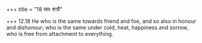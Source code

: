 +++
title = "18 समः शत्रौ"

+++
12.18 He who is the same towards friend and foe, and so also in honour
and dishonour; who is the same under cold, heat, happiness and sorrow,
who is free from attachment to everything.
